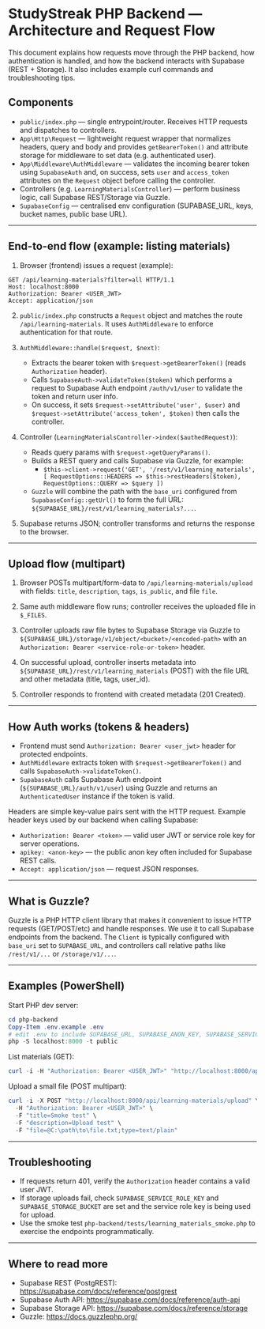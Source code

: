 # StudyStreak PHP Backend — Architecture and Request Flow

This document explains how requests move through the PHP backend, how authentication is handled, and how the backend interacts with Supabase (REST + Storage). It also includes example curl commands and troubleshooting tips.

## Components

- `public/index.php` — single entrypoint/router. Receives HTTP requests and dispatches to controllers.
- `App\Http\Request` — lightweight request wrapper that normalizes headers, query and body and provides `getBearerToken()` and attribute storage for middleware to set data (e.g. authenticated user).
- `App\Middleware\AuthMiddleware` — validates the incoming bearer token using `SupabaseAuth` and, on success, sets `user` and `access_token` attributes on the `Request` object before calling the controller.
- Controllers (e.g. `LearningMaterialsController`) — perform business logic, call Supabase REST/Storage via Guzzle.
- `SupabaseConfig` — centralised env configuration (SUPABASE_URL, keys, bucket names, public base URL).

---

## End-to-end flow (example: listing materials)

1. Browser (frontend) issues a request (example):

```http
GET /api/learning-materials?filter=all HTTP/1.1
Host: localhost:8000
Authorization: Bearer <USER_JWT>
Accept: application/json
```

2. `public/index.php` constructs a `Request` object and matches the route `/api/learning-materials`. It uses `AuthMiddleware` to enforce authentication for that route.

3. `AuthMiddleware::handle($request, $next)`:
   - Extracts the bearer token with `$request->getBearerToken()` (reads `Authorization` header).
   - Calls `SupabaseAuth->validateToken($token)` which performs a request to Supabase Auth endpoint `/auth/v1/user` to validate the token and return user info.
   - On success, it sets `$request->setAttribute('user', $user)` and `$request->setAttribute('access_token', $token)` then calls the controller.

4. Controller (`LearningMaterialsController->index($authedRequest)`):
   - Reads query params with `$request->getQueryParams()`.
   - Builds a REST query and calls Supabase via Guzzle, for example:
     - `$this->client->request('GET', '/rest/v1/learning_materials', [ RequestOptions::HEADERS => $this->restHeaders($token), RequestOptions::QUERY => $query ])`
   - `Guzzle` will combine the path with the `base_uri` configured from `SupabaseConfig::getUrl()` to form the full URL: `${SUPABASE_URL}/rest/v1/learning_materials?...`.

5. Supabase returns JSON; controller transforms and returns the response to the browser.

---

## Upload flow (multipart)

1. Browser POSTs multipart/form-data to `/api/learning-materials/upload` with fields: `title`, `description`, `tags`, `is_public`, and file `file`.

2. Same auth middleware flow runs; controller receives the uploaded file in `$_FILES`.

3. Controller uploads raw file bytes to Supabase Storage via Guzzle to `${SUPABASE_URL}/storage/v1/object/<bucket>/<encoded-path>` with an `Authorization: Bearer <service-role-or-token>` header.

4. On successful upload, controller inserts metadata into `${SUPABASE_URL}/rest/v1/learning_materials` (POST) with the file URL and other metadata (title, tags, user_id).

5. Controller responds to frontend with created metadata (201 Created).

---

## How Auth works (tokens & headers)

- Frontend must send `Authorization: Bearer <user_jwt>` header for protected endpoints.
- `AuthMiddleware` extracts token with `$request->getBearerToken()` and calls `SupabaseAuth->validateToken()`.
- `SupabaseAuth` calls Supabase Auth endpoint (`${SUPABASE_URL}/auth/v1/user`) using Guzzle and returns an `AuthenticatedUser` instance if the token is valid.

Headers are simple key-value pairs sent with the HTTP request. Example header keys used by our backend when calling Supabase:

- `Authorization: Bearer <token>` — valid user JWT or service role key for server operations.
- `apikey: <anon-key>` — the public anon key often included for Supabase REST calls.
- `Accept: application/json` — request JSON responses.

---

## What is Guzzle?

Guzzle is a PHP HTTP client library that makes it convenient to issue HTTP requests (GET/POST/etc) and handle responses. We use it to call Supabase endpoints from the backend. The `Client` is typically configured with `base_uri` set to `SUPABASE_URL`, and controllers call relative paths like `/rest/v1/...` or `/storage/v1/...`.

---

## Examples (PowerShell)

Start PHP dev server:

```powershell
cd php-backend
Copy-Item .env.example .env
# edit .env to include SUPABASE_URL, SUPABASE_ANON_KEY, SUPABASE_SERVICE_ROLE_KEY
php -S localhost:8000 -t public
```

List materials (GET):

```powershell
curl -i -H "Authorization: Bearer <USER_JWT>" "http://localhost:8000/api/learning-materials?filter=all"
```

Upload a small file (POST multipart):

```powershell
curl -i -X POST "http://localhost:8000/api/learning-materials/upload" \
  -H "Authorization: Bearer <USER_JWT>" \
  -F "title=Smoke test" \
  -F "description=Upload test" \
  -F "file=@C:\path\to\file.txt;type=text/plain"
```

---

## Troubleshooting

- If requests return 401, verify the `Authorization` header contains a valid user JWT.
- If storage uploads fail, check `SUPABASE_SERVICE_ROLE_KEY` and `SUPABASE_STORAGE_BUCKET` are set and the service role key is being used for upload.
- Use the smoke test `php-backend/tests/learning_materials_smoke.php` to exercise the endpoints programmatically.

---

## Where to read more
- Supabase REST (PostgREST): https://supabase.com/docs/reference/postgrest
- Supabase Auth API: https://supabase.com/docs/reference/auth-api
- Supabase Storage API: https://supabase.com/docs/reference/storage
- Guzzle: https://docs.guzzlephp.org/
